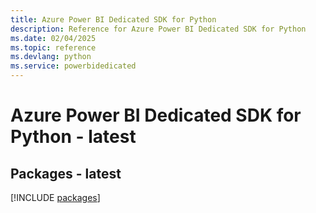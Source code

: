 ```yaml
---
title: Azure Power BI Dedicated SDK for Python
description: Reference for Azure Power BI Dedicated SDK for Python
ms.date: 02/04/2025
ms.topic: reference
ms.devlang: python
ms.service: powerbidedicated
---
```

# Azure Power BI Dedicated SDK for Python - latest
## Packages - latest
[!INCLUDE [packages](power-bi-dedicated-index.md)]